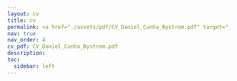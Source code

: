 ```yaml
---
layout: cv
title: cv
permalink: <a href="./assets/pdf/CV_Daniel_Cunha_Bystrom.pdf" target="_blank">cv</a>
nav: true
nav_order: 4
cv_pdf: CV_Daniel_Cunha_Bystrom.pdf
description: 
toc:
  sidebar: left
---
```

